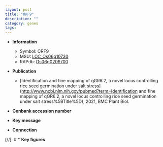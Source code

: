 ```yaml
---
layout: post
title: "ORF9"
description: ""
category: genes
tags: 
---
```


* **Information**  
    + Symbol: ORF9  
    + MSU: [LOC_Os06g10730](http://rice.plantbiology.msu.edu/cgi-bin/ORF_infopage.cgi?orf=LOC_Os06g10730)  
    + RAPdb: [Os06g0209700](http://rapdb.dna.affrc.go.jp/viewer/gbrowse_details/irgsp1?name=Os06g0209700)  

* **Publication**  
    + [Identification and fine mapping of qGR6.2, a novel locus controlling rice seed germination under salt stress](http://www.ncbi.nlm.nih.gov/pubmed?term=Identification and fine mapping of qGR6.2, a novel locus controlling rice seed germination under salt stress%5BTitle%5D), 2021, BMC Plant Biol.

* **Genbank accession number**  

* **Key message**  

* **Connection**  

[//]: # * **Key figures**  


